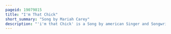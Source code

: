 ```yaml
---
pageid: 19079815
title: "I'm That Chick"
short_summary: "Song by Mariah Carey"
description: "'i'm that Chick' is a Song by american Singer and Songwriter Mariah Carey from her eleventh Studio Album, E=Mc². A disco Track with Influences of R & B, it was written by Carey, Johntá Austin and Production Duo Stargate. It contains Elements of Michael Jackson's off the Wall. Rod Temperton, the Song's Composer, received a Songwriting Credit for 'i'm that Chick' as Result."
---
```

